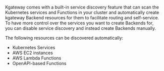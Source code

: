 Kgateway comes with a built-in service discovery feature that can scan the Kubernetes services and Functions in your cluster and automatically create kgateway Backend resources for them to facilitate routing and self-service. To have more control over the services you want to create Backends for, you can disable service discovery and instead create Backends manually. 

The following resources can be discovered automatically:

* Kubernetes Services
* AWS EC2 instances
* AWS Lambda Functions
* OpenAPI-based Functions

